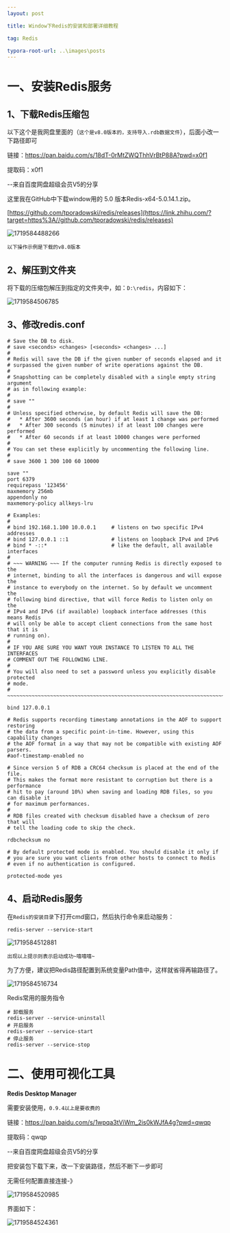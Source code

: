 ```yaml
---
layout: post

title: Window下Redis的安装和部署详细教程

tag: Redis

typora-root-url: ..\images\posts
---
```


# 一、安装Redis服务 

## 1、下载Redis压缩包

以下这个是我网盘里面的（`这个是v8.0版本的，支持导入.rdb数据文件`），后面小改一下路径即可

链接：<https://pan.baidu.com/s/18dT-0rMtZWQThhVrBtP88A?pwd=x0f1>

提取码：x0f1

--来自百度网盘超级会员V5的分享 

这里我在GitHub中下载window用的 5.0 版本Redis-x64-5.0.14.1.zip。 

[https://github.com/tporadowski/redis/releases](https://link.zhihu.com/?target=https%3A//github.com/tporadowski/redis/releases) 

![1719584488266](/Redis/Window下Redis的安装和部署详细教程/1719584488266.jpg)

`以下操作示例是下载的v8.0版本`

## 2、解压到文件夹 

将下载的压缩包解压到指定的文件夹中，如：`D:\redis`，内容如下： 

![1719584506785](/Redis/Window下Redis的安装和部署详细教程/1719584506785.jpg)

## 3、修改redis.conf

```
# Save the DB to disk.
# save <seconds> <changes> [<seconds> <changes> ...]
#
# Redis will save the DB if the given number of seconds elapsed and it
# surpassed the given number of write operations against the DB.
#
# Snapshotting can be completely disabled with a single empty string argument
# as in following example:
#
# save ""
#
# Unless specified otherwise, by default Redis will save the DB:
#   * After 3600 seconds (an hour) if at least 1 change was performed
#   * After 300 seconds (5 minutes) if at least 100 changes were performed
#   * After 60 seconds if at least 10000 changes were performed
#
# You can set these explicitly by uncommenting the following line.
#
# save 3600 1 300 100 60 10000

save ""
port 6379 
requirepass '123456' 
maxmemory 256mb
appendonly no
maxmemory-policy allkeys-lru

# Examples:
#
# bind 192.168.1.100 10.0.0.1     # listens on two specific IPv4 addresses
# bind 127.0.0.1 ::1              # listens on loopback IPv4 and IPv6
# bind * -::*                     # like the default, all available interfaces
#
# ~~~ WARNING ~~~ If the computer running Redis is directly exposed to the
# internet, binding to all the interfaces is dangerous and will expose the
# instance to everybody on the internet. So by default we uncomment the
# following bind directive, that will force Redis to listen only on the
# IPv4 and IPv6 (if available) loopback interface addresses (this means Redis
# will only be able to accept client connections from the same host that it is
# running on).
#
# IF YOU ARE SURE YOU WANT YOUR INSTANCE TO LISTEN TO ALL THE INTERFACES
# COMMENT OUT THE FOLLOWING LINE.
#
# You will also need to set a password unless you explicitly disable protected
# mode.
# ~~~~~~~~~~~~~~~~~~~~~~~~~~~~~~~~~~~~~~~~~~~~~~~~~~~~~~~~~~~~~~~~~~~~~~~~

bind 127.0.0.1

# Redis supports recording timestamp annotations in the AOF to support restoring
# the data from a specific point-in-time. However, using this capability changes
# the AOF format in a way that may not be compatible with existing AOF parsers.
#aof-timestamp-enabled no

# Since version 5 of RDB a CRC64 checksum is placed at the end of the file.
# This makes the format more resistant to corruption but there is a performance
# hit to pay (around 10%) when saving and loading RDB files, so you can disable it
# for maximum performances.
#
# RDB files created with checksum disabled have a checksum of zero that will
# tell the loading code to skip the check.

rdbchecksum no

# By default protected mode is enabled. You should disable it only if
# you are sure you want clients from other hosts to connect to Redis
# even if no authentication is configured.

protected-mode yes
```

## 4、启动Redis服务 

在`Redis的安装目录`下打开cmd窗口，然后执行命令来启动服务： 

```shell
redis-server --service-start
```

![1719584512881](/Redis/Window下Redis的安装和部署详细教程/1719584512881.jpg)

`出现以上提示则表示启动成功~嘻嘻嘻~`

为了方便，建议把Redis路径配置到系统变量Path值中，这样就省得再输路径了。 

![1719584516734](/Redis/Window下Redis的安装和部署详细教程/1719584516734.jpg)

Redis常用的服务指令

```shell
# 卸载服务
redis-server --service-uninstall 
# 开启服务
redis-server --service-start
# 停止服务
redis-server --service-stop 
```

# 二、使用可视化工具

**Redis Desktop Manager** 

需要安装使用，`0.9.4以上是要收费的`

链接：<https://pan.baidu.com/s/1wpqa3tViWm_2is0kWJfA4g?pwd=qwqp>

提取码：qwqp

--来自百度网盘超级会员V5的分享

把安装包下载下来，改一下安装路径，然后不断下一步即可

无需任何配置直接连接-》

![1719584520985](/Redis/Window下Redis的安装和部署详细教程/1719584520985.jpg)

界面如下： 

![1719584524361](/Redis/Window下Redis的安装和部署详细教程/1719584524361.jpg)